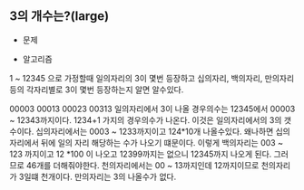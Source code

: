 ## 3의 개수는?(large)

* 문제

* 알고리즘

1 ~ 12345 으로 가정할때 일의자리의 3이 몇번 등장하고 십의자리, 백의자리, 만의자리 
등의 각자리별로 3이 몇번 등장하는지 알면 알수있다. 

00003
00013
00023
00313
일의자리에서 3이 나올 경우의수는 12345에서 00003 ~ 12343까지이다. 
1234+1 가지의 경우의수가 나온다. 이것은 일의자리에서의 3의 갯수이다. 
십의자리에서는 0003 ~ 1233까지이고 124*10개 나올수있다. 왜나하면 십의자리에서 뒤에 일의 자리 해당하는 수가 나오기 떄문이다. 
이렇게 백의자리는 003 ~ 123 까지이고 12 *100 이 나오고 12399까지는 없으니 12345까지 나오게 된다. 그러므로 46개를 더해줘야한다.
천의자리에서는 00 ~ 13까지인데 12까지이므로 천의자리가 3일떄 천개이다.
만의자리는 3의 나올수가 없다. 

```

```